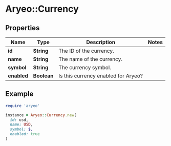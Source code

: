 # Aryeo::Currency

## Properties

| Name | Type | Description | Notes |
| ---- | ---- | ----------- | ----- |
| **id** | **String** | The ID of the currency. |  |
| **name** | **String** | The name of the currency. |  |
| **symbol** | **String** | The currency symbol. |  |
| **enabled** | **Boolean** | Is this currency enabled for Aryeo? |  |

## Example

```ruby
require 'aryeo'

instance = Aryeo::Currency.new(
  id: usd,
  name: USD,
  symbol: $,
  enabled: true
)
```

